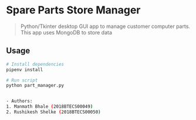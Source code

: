 # Spare Parts Store Manager

> Python/Tkinter desktop GUI app to manage customer computer parts. This app uses MongoDB to store data

## Usage

```bash
# Install dependencies
pipenv install

# Run script
python part_manager.py


- Authors: 
1. Manmath Bhale (2018BTECS00049)
2. Rushikesh Shelke (2018BTECS00050)

